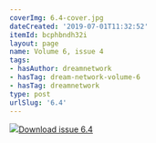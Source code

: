 ```yaml
---
coverImg: 6.4-cover.jpg
dateCreated: '2019-07-01T11:32:52'
itemId: bcphbndh32i
layout: page
name: Volume 6, issue 4
tags:
- hasAuthor: dreamnetwork
- hasTag: dream-network-volume-6
- hasTag: dreamnetwork
type: post
urlSlug: '6.4'
---
```

<img class="card-journal-img" src="../images/6.4-rect.jpg"/><a href="../files/pdfs/Volume_6/6.4-Dream-Network-Bulletin_Volume-6-Number-4.pdf" download="">Download issue 6.4</a>